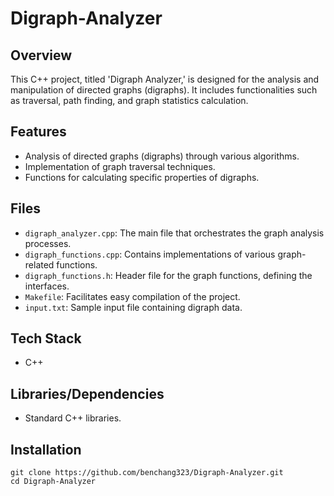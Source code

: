 # Digraph-Analyzer
## Overview
This C++ project, titled 'Digraph Analyzer,' is designed for the analysis and manipulation of directed graphs (digraphs). It includes functionalities such as traversal, path finding, and graph statistics calculation.

## Features
- Analysis of directed graphs (digraphs) through various algorithms.
- Implementation of graph traversal techniques.
- Functions for calculating specific properties of digraphs.

## Files
- `digraph_analyzer.cpp`: The main file that orchestrates the graph analysis processes.
- `digraph_functions.cpp`: Contains implementations of various graph-related functions.
- `digraph_functions.h`: Header file for the graph functions, defining the interfaces.
- `Makefile`: Facilitates easy compilation of the project.
- `input.txt`: Sample input file containing digraph data.

## Tech Stack
- C++

## Libraries/Dependencies
- Standard C++ libraries.

## Installation
```
git clone https://github.com/benchang323/Digraph-Analyzer.git
cd Digraph-Analyzer
```

